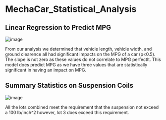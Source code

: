 # MechaCar_Statistical_Analysis

## Linear Regression to Predict MPG

![image](https://user-images.githubusercontent.com/78890771/122651411-41414800-d0fe-11eb-8133-2ab330facc29.png)

From our analysis we determined that vehicle length, vehicle width, and ground clearence all had significant impacts on the MPG of a car (p<0.5). The slope is not zero as these values do not correlate to MPG perfectlt. This model does predict MPG as we have three values that are statistically significant in having an impact on MPG.

## Summary Statistics on Suspension Coils

![image](https://user-images.githubusercontent.com/78890771/122653038-a2214e00-d107-11eb-8bd9-1dd657b976f6.png)

All the lots combined meet the requirement that the suspension not exceed a 100 lb/inch^2 however, lot 3 does exceed this requirement.
